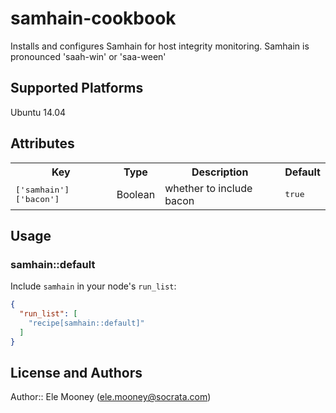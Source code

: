 # samhain-cookbook
Installs and configures Samhain for host integrity monitoring. 
Samhain is pronounced 'saah-win' or 'saa-ween'

## Supported Platforms

Ubuntu 14.04

## Attributes

<table>
  <tr>
    <th>Key</th>
    <th>Type</th>
    <th>Description</th>
    <th>Default</th>
  </tr>
  <tr>
    <td><tt>['samhain']['bacon']</tt></td>
    <td>Boolean</td>
    <td>whether to include bacon</td>
    <td><tt>true</tt></td>
  </tr>
</table>

## Usage

### samhain::default

Include `samhain` in your node's `run_list`:

```json
{
  "run_list": [
    "recipe[samhain::default]"
  ]
}
```

## License and Authors

Author:: Ele Mooney (<ele.mooney@socrata.com>)
